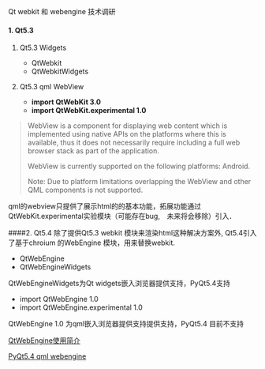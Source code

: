 Qt webkit 和 webengine 技术调研

#### 1. Qt5.3
1. Qt5.3 Widgets

	+ QtWebkit
	+ QtWebkitWidgets

2. Qt5.3 qml WebView

	+  **import QtWebKit 3.0**
	+  **import QtWebKit.experimental 1.0**
> WebView is a component for displaying web content which is implemented using native APIs on the platforms where this is available, thus it does not necessarily require including a full web browser stack as part of the application.
> 
> WebView is currently supported on the following platforms: Android.
> 
> Note: Due to platform limitations overlapping the WebView and other QML components is not supported.

qml的webview只提供了展示html的的基本功能，拓展功能通过QtWebKit.experimental实验模块（可能存在bug,　未来将会移除）引入．

####2. Qt5.4
除了提供Qt5.3 webkit 模块来渲染html这种解决方案外, Qt5.4引入了基于chroium 的WebEngine 模块，用来替换webkit.

+ QtWebEngine
+  QtWebEngineWidgets

QtWebEngineWidgets为Qt widgets嵌入浏览器提供支持，PyQt5.4支持

+ import QtWebEngine 1.0
+ import QtWebEngine.experimental  1.0

QtWebEngine 1.0 为qml嵌入浏览器提供支持提供支持，PyQt5.4 目前不支持

[QtWebEngine使用简介](http://elproxy.github.io/devdays-2014/#1)

[PyQt5.4 qml webengine ](https://github.com/rodrigogolive/WebEngineWrapper)
